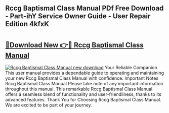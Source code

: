 ## Rccg Baptismal Class Manual PDf Free Download - Part-ihY Service Owner Guide - User Repair Edition 4kfxK

# <h2><a href="http://bc60184.oget.top/?id=Rccg+Baptismal+Class+Manual">🔗Download New 👉🔴 Rccg Baptismal Class Manual</a></h2>

[![Rccg Baptismal Class Manual new download](https://i.imgur.com/5g1atiW.png)](http://bc60184.oget.top/?id=Rccg+Baptismal+Class+Manual)
Your Reliable Companion This user manual provides a dependable guide to operating and maintaining your new Rccg Baptismal Class Manual with confidence. Important Notes Rccg Baptismal Class Manual Please take note of any important information throughout this manual. This remarkable Rccg Baptismal Class Manual offers a seamless blend of functionality and user-friendliness, thanks to its advanced features. Thank You for Choosing Rccg Baptismal Class Manual. We are excited to be part of your journey.
